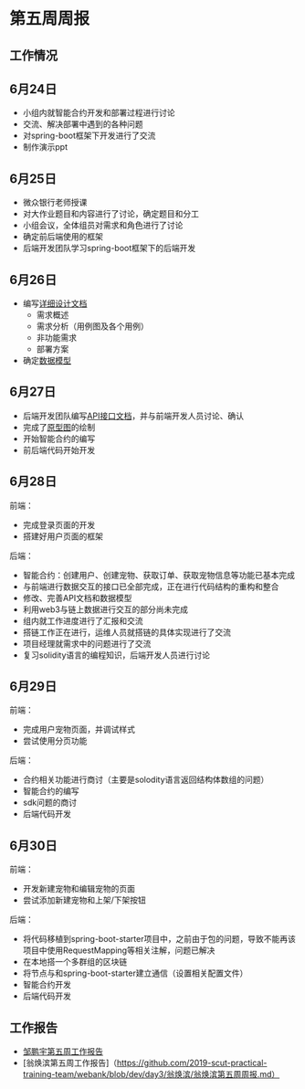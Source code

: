 # 第五周周报 

## 工作情况

## 6月24日

* 小组内就智能合约开发和部署过程进行讨论
* 交流、解决部署中遇到的各种问题
* 对spring-boot框架下开发进行了交流
* 制作演示ppt



## 6月25日

* 微众银行老师授课
* 对大作业题目和内容进行了讨论，确定题目和分工
* 小组会议，全体组员对需求和角色进行了讨论
* 确定前后端使用的框架
* 后端开发团队学习spring-boot框架下的后端开发



## 6月26日

* 编写[详细设计文档](https://github.com/2019-scut-practical-training-team/webank/blob/dev/final/doc)
  * 需求概述
  * 需求分析（用例图及各个用例）
  * 非功能需求
  * 部署方案
* 确定[数据模型](https://github.com/2019-scut-practical-training-team/webank/blob/dev/final/doc/数据模型.docx)

## 6月27日

* 后端开发团队编写[API接口文档](https://g3webank.postman.co/collections/6150471-3e50ab27-7828-4b22-9cf6-05e7ee83d393?version=latest&workspace=1cd9b014-5152-4f7f-bf6e-765e3810ac8e)，并与前端开发人员讨论、确认
* 完成了[原型图](https://github.com/2019-scut-practical-training-team/webank/tree/dev/final/doc/原型图)的绘制
* 开始智能合约的编写
* 前后端代码开始开发



## 6月28日

前端：

- 完成登录页面的开发
- 搭建好用户页面的框架

后端：

* 智能合约：创建用户、创建宠物、获取订单、获取宠物信息等功能已基本完成
* 与前端进行数据交互的接口已全部完成，正在进行代码结构的重构和整合
* 修改、完善API文档和数据模型
* 利用web3与链上数据进行交互的部分尚未完成
* 组内就工作进度进行了汇报和交流
* 搭链工作正在进行，运维人员就搭链的具体实现进行了交流
* 项目经理就需求中的问题进行了交流
* 复习solidity语言的编程知识，后端开发人员进行讨论



## 6月29日

前端：

- 完成用户宠物页面，并调试样式
- 尝试使用分页功能

后端：

* 合约相关功能进行商讨（主要是solodity语言返回结构体数组的问题）
* 智能合约的编写
* sdk问题的商讨
* 后端代码开发



## 6月30日

前端：

- 开发新建宠物和编辑宠物的页面
- 尝试添加新建宠物和上架/下架按钮

后端：

* 将代码移植到spring-boot-starter项目中，之前由于包的问题，导致不能再该项目中使用RequestMapping等相关注解，问题已解决
* 在本地搭一个多群组的区块链
* 将节点与和spring-boot-starter建立通信（设置相关配置文件）
* 智能合约开发
* 后端代码开发





## 工作报告

* [邹鹏宇第五周工作报告](https://github.com/2019-scut-practical-training-team/webank/blob/dev/day3/邹鹏宇/weekly_report5.md)
* [翁焕滨第五周工作报告]（https://github.com/2019-scut-practical-training-team/webank/blob/dev/day3/翁焕滨/翁焕滨第五周周报.md）
